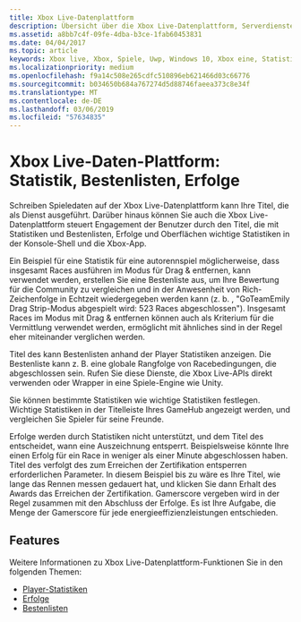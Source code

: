 ```yaml
---
title: Xbox Live-Datenplattform
description: Übersicht über die Xbox Live-Datenplattform, Serverdienste Bestenlisten, Erfolge und Player Statistiken zu verwalten.
ms.assetid: a8bb7c4f-09fe-4dba-b3ce-1fab60453831
ms.date: 04/04/2017
ms.topic: article
keywords: Xbox live, Xbox, Spiele, Uwp, Windows 10, Xbox eine, Statistiken, Erfolge, Bestenlisten, Datenplattform
ms.localizationpriority: medium
ms.openlocfilehash: f9a14c508e265cdfc510896eb621466d03c66776
ms.sourcegitcommit: b034650b684a767274d5d88746faeea373c8e34f
ms.translationtype: MT
ms.contentlocale: de-DE
ms.lasthandoff: 03/06/2019
ms.locfileid: "57634835"
---
```

# <a name="xbox-live-data-platform---stats-leaderboards-achievements"></a>Xbox Live-Daten-Plattform: Statistik, Bestenlisten, Erfolge

Schreiben Spieledaten auf der Xbox Live-Datenplattform kann Ihre Titel, die als Dienst ausgeführt. Darüber hinaus können Sie auch die Xbox Live-Datenplattform steuert Engagement der Benutzer durch den Titel, die mit Statistiken und Bestenlisten, Erfolge und Oberflächen wichtige Statistiken in der Konsole-Shell und die Xbox-App.

Ein Beispiel für eine Statistik für eine autorennspiel möglicherweise, dass insgesamt Races ausführen im Modus für Drag & entfernen, kann verwendet werden, erstellen Sie eine Bestenliste aus, um Ihre Bewertung für die Community zu vergleichen und in der Anwesenheit von Rich-Zeichenfolge in Echtzeit wiedergegeben werden kann (z. b. , "GoTeamEmily Drag Strip-Modus abgespielt wird: 523 Races abgeschlossen"). Insgesamt Races im Modus mit Drag & entfernen können auch als Kriterium für die Vermittlung verwendet werden, ermöglicht mit ähnliches sind in der Regel eher miteinander verglichen werden.

Titel des kann Bestenlisten anhand der Player Statistiken anzeigen. Die Bestenliste kann z. B. eine globale Rangfolge von Racebedingungen, die abgeschlossen sein. Rufen Sie diese Dienste, die Xbox Live-APIs direkt verwenden oder Wrapper in eine Spiele-Engine wie Unity.

Sie können bestimmte Statistiken wie wichtige Statistiken festlegen. Wichtige Statistiken in der Titelleiste Ihres GameHub angezeigt werden, und vergleichen Sie Spieler für seine Freunde.

Erfolge werden durch Statistiken nicht unterstützt, und dem Titel des entscheidet, wann eine Auszeichnung entsperrt. Beispielsweise könnte Ihre einen Erfolg für ein Race in weniger als einer Minute abgeschlossen haben. Titel des verfolgt des zum Erreichen der Zertifikation entsperren erforderlichen Parameter. In diesem Beispiel bis zu wäre es Ihre Titel, wie lange das Rennen messen gedauert hat, und klicken Sie dann Erhalt des Awards das Erreichen der Zertifikation. Gamerscore vergeben wird in der Regel zusammen mit den Abschluss der Erfolge. Es ist Ihre Aufgabe, die Menge der Gamerscore für jede energieeffizienzleistungen entschieden.

## <a name="features"></a>Features ##
Weitere Informationen zu Xbox Live-Datenplattform-Funktionen Sie in den folgenden Themen:

* [Player-Statistiken](../leaderboards-and-stats-2017/player-stats.md)
* [Erfolge](../achievements-2017/achievements.md)
* [Bestenlisten](../leaderboards-and-stats-2017/leaderboards.md)

